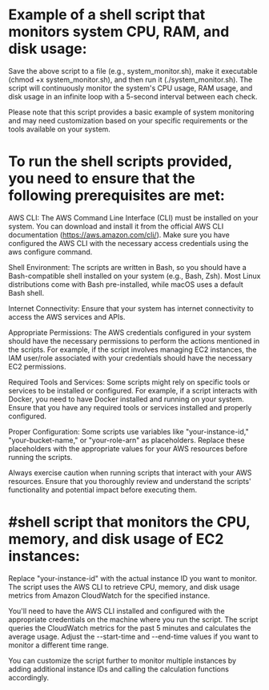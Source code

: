 # Example of a shell script that monitors system CPU, RAM, and disk usage:

Save the above script to a file (e.g., system_monitor.sh), make it executable (chmod +x system_monitor.sh), and then run it (./system_monitor.sh). The script will continuously monitor the system's CPU usage, RAM usage, and disk usage in an infinite loop with a 5-second interval between each check.

Please note that this script provides a basic example of system monitoring and may need customization based on your specific requirements or the tools available on your system.

To run the shell scripts provided, you need to ensure that the following prerequisites are met:
===============================================================================================

AWS CLI: The AWS Command Line Interface (CLI) must be installed on your system. You can download and install it from the official AWS CLI documentation (https://aws.amazon.com/cli/). Make sure you have configured the AWS CLI with the necessary access credentials using the aws configure command.

Shell Environment: The scripts are written in Bash, so you should have a Bash-compatible shell installed on your system (e.g., Bash, Zsh). Most Linux distributions come with Bash pre-installed, while macOS uses a default Bash shell.

Internet Connectivity: Ensure that your system has internet connectivity to access the AWS services and APIs.

Appropriate Permissions: The AWS credentials configured in your system should have the necessary permissions to perform the actions mentioned in the scripts. For example, if the script involves managing EC2 instances, the IAM user/role associated with your credentials should have the necessary EC2 permissions.

Required Tools and Services: Some scripts might rely on specific tools or services to be installed or configured. For example, if a script interacts with Docker, you need to have Docker installed and running on your system. Ensure that you have any required tools or services installed and properly configured.

Proper Configuration: Some scripts use variables like "your-instance-id," "your-bucket-name," or "your-role-arn" as placeholders. Replace these placeholders with the appropriate values for your AWS resources before running the scripts.

Always exercise caution when running scripts that interact with your AWS resources. Ensure that you thoroughly review and understand the scripts' functionality and potential impact before executing them.

#shell script that monitors the CPU, memory, and disk usage of EC2 instances:
=============================================================================

Replace "your-instance-id" with the actual instance ID you want to monitor. The script uses the AWS CLI to retrieve CPU, memory, and disk usage metrics from Amazon CloudWatch for the specified instance.

You'll need to have the AWS CLI installed and configured with the appropriate credentials on the machine where you run the script. The script queries the CloudWatch metrics for the past 5 minutes and calculates the average usage. Adjust the --start-time and --end-time values if you want to monitor a different time range.

You can customize the script further to monitor multiple instances by adding additional instance IDs and calling the calculation functions accordingly.









